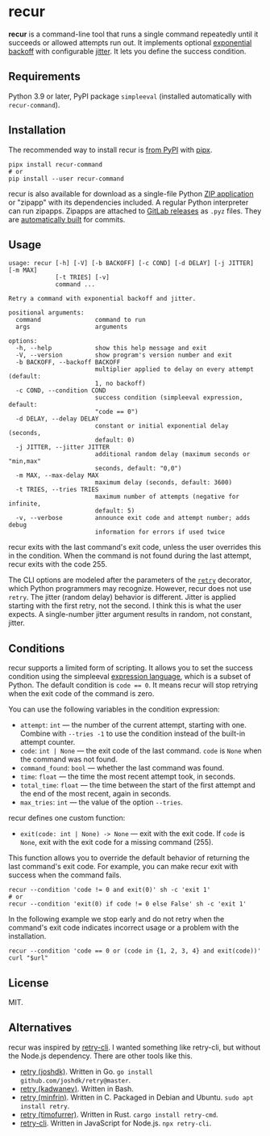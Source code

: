 # recur

**recur** is a command-line tool that runs a single command repeatedly until it succeeds or allowed attempts run out.
It implements optional [exponential backoff](https://en.wikipedia.org/wiki/Exponential_backoff) with configurable [jitter](https://en.wikipedia.org/wiki/Thundering_herd_problem#Mitigation).
It lets you define the success condition.


## Requirements

Python 3.9 or later,
PyPI package `simpleeval` (installed automatically with `recur-command`).


## Installation

The recommended way to install recur is [from PyPI](https://pypi.org/project/recur-command/) with [pipx](https://github.com/pypa/pipx).

```shell
pipx install recur-command
# or
pip install --user recur-command
```

recur is also available for download as a single-file Python [ZIP application](https://peps.python.org/pep-0441/) or "zipapp" with its dependencies included.
A regular Python interpreter can run zipapps.
Zipapps are attached to
[GitLab releases](https://gitlab.com/dbohdan/recur/-/releases)
as `.pyz` files.
They are
[automatically built](https://gitlab.com/dbohdan/recur/-/artifacts)
for commits.


## Usage

```none
usage: recur [-h] [-V] [-b BACKOFF] [-c COND] [-d DELAY] [-j JITTER] [-m MAX]
             [-t TRIES] [-v]
             command ...

Retry a command with exponential backoff and jitter.

positional arguments:
  command               command to run
  args                  arguments

options:
  -h, --help            show this help message and exit
  -V, --version         show program's version number and exit
  -b BACKOFF, --backoff BACKOFF
                        multiplier applied to delay on every attempt (default:
                        1, no backoff)
  -c COND, --condition COND
                        success condition (simpleeval expression, default:
                        "code == 0")
  -d DELAY, --delay DELAY
                        constant or initial exponential delay (seconds,
                        default: 0)
  -j JITTER, --jitter JITTER
                        additional random delay (maximum seconds or "min,max"
                        seconds, default: "0,0")
  -m MAX, --max-delay MAX
                        maximum delay (seconds, default: 3600)
  -t TRIES, --tries TRIES
                        maximum number of attempts (negative for infinite,
                        default: 5)
  -v, --verbose         announce exit code and attempt number; adds debug
                        information for errors if used twice
```

recur exits with the last command's exit code, unless the user overrides this in the condition.
When the command is not found during the last attempt,
recur exits with the code 255.

The CLI options are modeled after the parameters of the [`retry`](https://github.com/invl/retry) decorator, which Python programmers may recognize.
However, recur does not use `retry`.
The jitter (random delay) behavior is different.
Jitter is applied starting with the first retry, not the second.
I think this is what the user expects.
A single-number jitter argument results in random, not constant, jitter.


## Conditions

recur supports a limited form of scripting.
It allows you to set the success condition using the simpleeval [expression language](https://github.com/danthedeckie/simpleeval#operators), which is a subset of Python.
The default condition is `code == 0`.
It means recur will stop retrying when the exit code of the command is zero.

You can use the following variables in the condition expression:

* `attempt`: `int` — the number of the current attempt, starting with one.
Combine with `--tries -1` to use the condition instead of the built-in attempt counter. 
* `code`: `int | None` — the exit code of the last command.
`code` is `None` when the command was not found.
* `command_found`: `bool` — whether the last command was found.
* `time`: `float` — the time the most recent attempt took, in seconds.
* `total_time`: `float` — the time between the start of the first attempt and the end of the most recent, again in seconds.
*  `max_tries`: `int` — the value of the option `--tries`.

recur defines one custom function:

* `exit(code: int | None) -> None` — exit with the exit code.
If `code` is `None`, exit with the exit code for a missing command (255).

This function allows you to override the default behavior of returning the last command's exit code.
For example, you can make recur exit with success when the command fails.

```shell
recur --condition 'code != 0 and exit(0)' sh -c 'exit 1'
# or
recur --condition 'exit(0) if code != 0 else False' sh -c 'exit 1'
```

In the following example we stop early and do not retry when the command's exit code indicates incorrect usage or a problem with the installation.

```shell
recur --condition 'code == 0 or (code in {1, 2, 3, 4} and exit(code))' curl "$url"
```

## License

MIT.


## Alternatives

recur was inspired by [retry-cli](https://github.com/tirsen/retry-cli).
I wanted something like retry-cli, but without the Node.js dependency.
There are other tools like this.

* [retry (joshdk)](https://github.com/joshdk/retry).
Written in Go.
`go install github.com/joshdk/retry@master`.
* [retry (kadwanev)](https://github.com/kadwanev/retry).
Written in Bash.
* [retry (minfrin)](https://github.com/minfrin/retry).
Written in C.
Packaged in Debian and Ubuntu.
`sudo apt install retry`.
* [retry (timofurrer)](https://github.com/timofurrer/retry-cmd).
Written in Rust.
`cargo install retry-cmd`.
* [retry-cli](https://github.com/tirsen/retry-cli).
Written in JavaScript for Node.js.
`npx retry-cli`.
